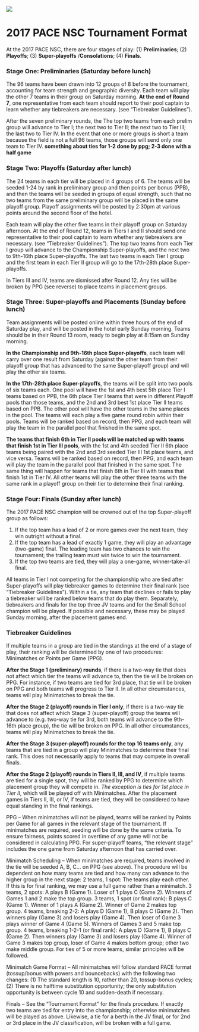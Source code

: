 ![](/home/gsk/Desktop/PACE2017large.png) 

# 2017 PACE NSC Tournament Format

At the 2017 PACE NSC, there are four stages of play: (1) **Preliminaries**; (2) **Playoffs**; (3) **Super-playoffs** /**Consolations**; (4) **Finals**.

### Stage One: Preliminaries (Saturday before lunch)
The 96 teams have been drawn into 12 groups of 8 before the tournament, accounting for team strength and geographic diversity. Each team will play the other 7 teams in their group on Saturday morning. **At the end of Round 7**, one representative from each team should report to their pool captain to learn whether any tiebreakers are necessary. (see “Tiebreaker Guidelines”). 
 
After the seven preliminary rounds, the The top two teams from each prelim group will advance to Tier I; the next two to Tier II; the next two to Tier III; the last two to Tier IV. In the event that one or more groups is short a team because the field is not a full 96 teams, those groups will send only one team to Tier IV. **something about ties for 1-2 done by ppg; 2-3 done with a half game**


### Stage Two: Playoffs (Saturday after lunch)
The 24 teams in each tier will be placed in 4 groups of 6. The teams will be seeded 1-24 by rank in preliminary group and then points per bonus (PPB), and then the teams will be seeded in groups of equal strength, such that no two teams from the same preliminary group will be placed in the same playoff group. Playoff assignments will be posted by 2:30pm at various points around the second floor of the hotel.

Each team will play the other five teams in their playoff group on Saturday afternoon. At the end of Round 12, teams in Tiers I and II should send one representative to their pool captain to learn whether any tiebreakers are necessary. (see “Tiebreaker Guidelines”).  The top two teams from each Tier I group will advance to the Championship Super-playoffs, and the next two to 9th-16th place Super-playoffs. The last two teams in each Tier I group and the first team in each Tier II group will go to the 17th-28th place Super-playoffs.

In Tiers III and IV, teams are dismissed after Round 12. Any ties will be broken by PPG (see reverse) to place teams in placement groups.

### Stage Three: Super-playoffs and Placements (Sunday before lunch)
Team assignments will be posted online within three hours of the end of Saturday play, and will be posted in the hotel early Sunday morning. Teams should be in their Round 13 room, ready to begin play at 8:15am on Sunday morning.

**In the Championship and 9th-16th place Super-playoffs**, each team will carry over one result from Saturday (against the other team from their playoff group that has advanced to the same Super-playoff group) and will play the other six teams.

**In the 17th-28th place Super-playoffs**, the teams will be split into two pools of six teams each. One pool will have the 1st and 4th best 5th place Tier I teams based on PPB, the 6th place Tier I teams that were in different Playoff pools than those teams, and the 2nd and 3rd best 1st place Tier II teams based on PPB. The other pool will have the other teams in the same places in the pool. The teams will each play a five game round robin within their pools. Teams will be ranked based on record, then PPG, and each team will play the team in the parallel pool that finished in the same spot.

**The teams that finish 6th in Tier II pools will be matched up with teams that finish 1st in Tier III pools**, with the 1st and 4th seeded Tier II 6th place teams being paired with the 2nd and 3rd seeded Tier III 1st place teams, and vice versa. Teams will be ranked based on record, then PPG, and each team will play the team in the parallel pool that finished in the same spot. The same thing will happen for teams that finish 6th in Tier III with teams that finish 1st in Tier IV.
All other teams will play the other three teams with the same rank in a playoff group on their tier to determine their final ranking.

### Stage Four: Finals (Sunday after lunch)
The 2017 PACE NSC champion will be crowned out of the top Super-playoff group as follows:

1. If the top team has a lead of 2 or more games over the next team, they win outright without a final.
2. If the top team has a lead of exactly 1 game, they will play an advantage (two-game) final. The leading team has two chances to win the tournament; the trailing team must win twice to win the tournament.
3. If the top two teams are tied, they will play a one-game, winner-take-all final.

All teams in Tier I not competing for the championship who are tied after Super-playoffs will play tiebreaker games to determine their final rank (see “Tiebreaker Guidelines”). Within a tie, any team that declines or fails to play a tiebreaker will be ranked below teams that do play them. Separately, tiebreakers and finals for the top three JV teams and for the Small School champion will be played. If possible and necessary, these may be played Sunday morning, after the placement games end.

### Tiebreaker Guidelines

If multiple teams in a group are tied in the standings at the end of a stage of play, their ranking will be determined by one of two procedures: Minimatches or Points per Game (PPG).

**After the Stage 1 (preliminary) rounds**, if there is a two-way tie that does not affect which tier the teams will advance to, then the tie will be broken on PPG. For instance, if two teams are tied for 3rd place, that tie will be broken on PPG and both teams will progress to Tier II. In all other circumstances, teams will play Minimatches to break the tie.

**After the Stage 2 (playoff) rounds in Tier I only**, if there is a two-way tie that does not affect which Stage 3 (super-playoff) group the teams will advance to (e.g. two-way tie for 3rd, both teams will advance to the 9th-16th place group), the tie will be broken on PPG.  In all other circumstances, teams will play Minimatches to break the tie.

**After the Stage 3 (super-playoff) rounds for the top 16 teams only**, any teams that are tied in a group will play Minimatches to determine their final rank. This does not necessarily apply to teams that may compete in overall finals.

**After the Stage 2 (playoff) rounds in Tiers II, III, and IV**, if multiple teams are tied for a single spot, they will be ranked by PPG to determine which placement group they will compete in. *The exception is ties for 1st place in Tier II*, which will be played off with Minimatches.
After the placement games in Tiers II, III, or IV, if teams are tied, they will be considered to have equal standing in the final rankings.

PPG – When minimatches will not be played, teams will be ranked by Points per Game for all games in the relevant stage of the tournament. If minimatches are required, seeding will be done by the same criteria. To ensure fairness, points scored in overtime of any game will not be considered in calculating PPG. For super-playoff teams, “the relevant stage” includes the one game from Saturday afternoon that has carried over.

Minimatch Scheduling – When minimatches are required, teams involved in the tie will be seeded A, B, C… on PPG (see above). The procedure will be dependent on how many teams are tied and how many can advance to the higher group in the next stage:
2 teams, 1 spot: The teams play each other. If this is for final ranking, we may use a full game rather than a minimatch.
3 teams, 2 spots: A plays B (Game 1). Loser of 1 plays C (Game 2). Winners of Games 1 and 2 make the top group.
3 teams, 1 spot (or final rank): B plays C (Game 1). Winner of 1 plays A (Game 2). Winner of Game 2 makes top group.
4 teams, breaking 2-2: A plays D (Game 1), B plays C (Game 2). Then winners play (Game 3) and losers play (Game 4). Then loser of Game 3 plays winner of Game 4 (Game 5). Winners of Games 3 and 5 make top group.
4 teams, breaking 1-2-1 (or final rank): A plays D (Game 1), B plays C (Game 2). Then winners play (Game 3) and losers play (Game 4). Winner of Game 3 makes top group, loser of Game 4 makes bottom group; other two make middle group.
For ties of 5 or more teams, similar principles will be followed.
 
Minimatch Game Format – All minimatches will follow standard PACE format (tossup/bonus with powers and bouncebacks) with the following two changes: (1) The standard length is 10, rather than 20, tossup-bonus cycles; (2) There is no halftime substitution opportunity; the only substitution opportunity is between cycle 10 and sudden-death if necessary.

Finals – See the “Tournament Format” for the finals procedure. If exactly two teams are tied for entry into the championship; otherwise minimatches will be played as above. Likewise, a tie for a berth in the JV final, or for 2nd or 3rd place in the JV classification, will be broken with a full game.
